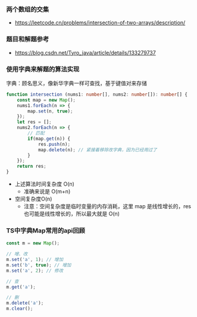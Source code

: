 ### 两个数组的交集

- https://leetcode.cn/problems/intersection-of-two-arrays/description/

### 题目和解题参考

- https://blog.csdn.net/Tyro_java/article/details/133279737

### 使用字典来解题的算法实现

字典：顾名思义，像新华字典一样可查找，基于键值对来存储

```ts
function intersection (nums1: number[], nums2: number[]): number[] {
    const map = new Map();
    nums1.forEach(n => {
        map.set(n, true);
    });
    let res = [];
    nums2.forEach(n => {
        // 匹配
        if(map.get(n)) {
            res.push(n);
            map.delete(n); // 紧接着移除改字典，因为已经用过了 
        }
    });
    return res;
}
```

- 上述算法时间复杂度 O(n) 
  * 准确来说是 O(m+n)
- 空间复杂度O(n)
  * 注意：空间复杂度是临时变量的内存消耗，这里 map 是线性增长的，res也可能是线性增长的，所以最大就是 O(n)

### TS中字典Map常用的api回顾

```ts
const m = new Map();

// 增、改
m.set('a', 1); // 增加
m.set('b', true); // 增加
m.set('a', 2); // 修改

// 查
m.get('a');

// 删
m.delete('a');
m.clear();
```